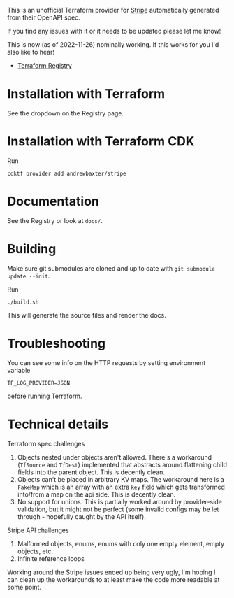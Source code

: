 This is an unofficial Terraform provider for [Stripe](https://stripe.com/) automatically generated from their OpenAPI spec.

If you find any issues with it or it needs to be updated please let me know!

This is now (as of 2022-11-26) nominally working. If this works for you I'd also like to hear!

* [Terraform Registry](https://registry.terraform.io/providers/andrewbaxter/stripe)

# Installation with Terraform

See the dropdown on the Registry page.

# Installation with Terraform CDK

Run

```
cdktf provider add andrewbaxter/stripe
```

# Documentation

See the Registry or look at `docs/`.

# Building

Make sure git submodules are cloned and up to date with `git submodule update --init`.

Run

```
./build.sh
```

This will generate the source files and render the docs.

# Troubleshooting

You can see some info on the HTTP requests by setting environment variable
```
TF_LOG_PROVIDER=JSON
```

before running Terraform.

# Technical details

Terraform spec challenges
1. Objects nested under objects aren't allowed. There's a workaround (`TfSource` and `TfDest`) implemented that abstracts around flattening child fields into the parent object. This is decently clean.
2. Objects can't be placed in arbitrary KV maps. The workaround here is a `FakeMap` which is an array with an extra `key` field which gets transformed into/from a map on the api side. This is decently clean.
3. No support for unions. This is partially worked around by provider-side validation, but it might not be perfect (some invalid configs may be let through - hopefully caught by the API itself).

Stripe API challenges
1. Malformed objects, enums, enums with only one empty element, empty objects, etc.
2. Infinite reference loops

Working around the Stripe issues ended up being very ugly, I'm hoping I can clean up the workarounds to at least make the code more readable at some point.